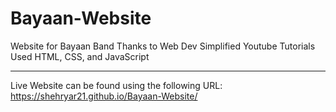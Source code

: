 # Bayaan-Website
Website for Bayaan Band
Thanks to Web Dev Simplified Youtube Tutorials
Used HTML, CSS, and JavaScript

---------------------------------------------------------

Live Website can be found using the following URL:
https://shehryar21.github.io/Bayaan-Website/
